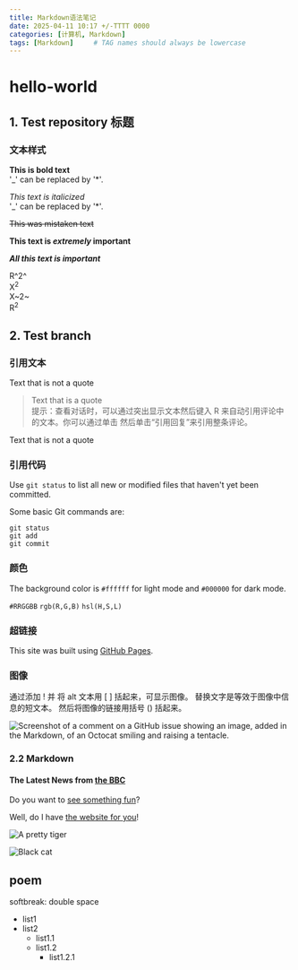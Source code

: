 ```yaml
---
title: Markdown语法笔记
date: 2025-04-11 10:17 +/-TTTT 0000
categories: [计算机, Markdown]
tags: [Markdown]     # TAG names should always be lowercase
---
```


# hello-world

## 1. Test repository  标题  

### 文本样式

__This is bold text__  
'_' can be replaced by '*'.

_This text is italicized_  
'_' can be replaced by '*'.

~~This was mistaken text~~  

__This text is _extremely_ important__

___All this text is important___  

R^2^  
X<sup>2</sup>  
X~2~  
R<sup>2</sup>  

## 2. Test branch

### 引用文本

Text that is not a quote

> Text that is a quote  
提示：查看对话时，可以通过突出显示文本然后键入 R 来自动引用评论中的文本。你可以通过单击  然后单击“引用回复”来引用整条评论。

Text that is not a quote  

### 引用代码

Use `git status` to list all new or modified files that haven't yet been committed.

Some basic Git commands are:

```Git
git status
git add
git commit
```

### 颜色

The background color is `#ffffff` for light mode and `#000000` for dark mode.

`#RRGGBB`
`rgb(R,G,B)`
`hsl(H,S,L)`

### 超链接

This site was built using [GitHub Pages](https://pages.github.com/).

### 图像

通过添加 ! 并 将 alt 文本用 [ ] 括起来，可显示图像。 替换文字是等效于图像中信息的短文本。 然后将图像的链接用括号 () 括起来。

![Screenshot of a comment on a GitHub issue showing an image, added in the Markdown, of an Octocat smiling and raising a tentacle.](https://myoctocat.com/assets/images/base-octocat.svg)

### 2.2 Markdown

#### The Latest News from [the BBC](www.bbc.com/news)

Do you want to [see something fun][a fun place]?

Well, do I have [the website for you][another fun place]!

[a fun place]: www.zombo.com
[another fun place]: www.stumbleupon.com

![A pretty tiger](https://upload.wikimedia.org/wikipedia/commons/5/56/Tiger.50.jpg)

![Black cat][Black]


[Black]: https://upload.wikimedia.org/wikipedia/commons/a/a3/81_INF_DIV_SSI.jpg


## poem

softbreak: double space

* list1
* list2
  * list1.1
  * list1.2
    * list1.2.1

